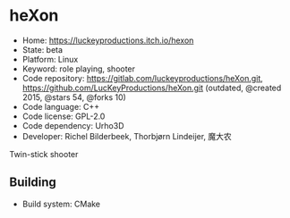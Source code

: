 # heXon

- Home: https://luckeyproductions.itch.io/hexon
- State: beta
- Platform: Linux
- Keyword: role playing, shooter
- Code repository: https://gitlab.com/luckeyproductions/heXon.git, https://github.com/LucKeyProductions/heXon.git (outdated, @created 2015, @stars 54, @forks 10)
- Code language: C++
- Code license: GPL-2.0
- Code dependency: Urho3D
- Developer: Richel Bilderbeek, Thorbjørn Lindeijer, 魔大农

Twin-stick shooter

## Building

- Build system: CMake

